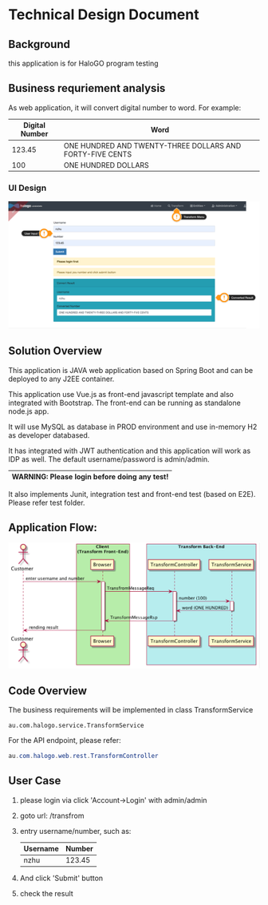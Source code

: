 # Technical Design Document

## Background

this application is for HaloGO program testing

## Business requriement analysis

As web application, it will convert digital number to word. For example:

| Digital Number | Word                                                      |
| -------------- | --------------------------------------------------------- |
| 123.45         | ONE HUNDRED AND TWENTY-THREE DOLLARS AND FORTY-FIVE CENTS |
| 100            | ONE HUNDRED DOLLARS                                       |

### UI Design

![Image of UI Design](doc/halogo.ui.png)

## Solution Overview

This application is JAVA web application based on Spring Boot and can be deployed to any J2EE container.

This application use Vue.js as front-end javascript template and also integrated with Bootstrap. The front-end can be running as standalone node.js app.

It will use MySQL as database in PROD environment and use in-memory H2 as developer databased.

It has integrated with JWT authentication and this application will work as IDP as well. The default username/password is admin/admin.

| WARNING: Please login before doing any test! |
| -------------------------------------------- |


It also implements Junit, integration test and front-end test (based on E2E). Please refer test folder.

## Application Flow:

![Image of application Design](doc/design1.png)

## Code Overview

The business requirements will be implemented in class TransformService

```
au.com.halogo.service.TransformService
```

For the API endpoint, please refer:

```java
au.com.halogo.web.rest.TransformController
```

## User Case

1. please login via click 'Account->Login' with admin/admin
2. goto url: /transfrom
3. entry username/number, such as:

   | Username | Number |
   | -------- | ------ |
   | nzhu     | 123.45 |

4. And click 'Submit' button
5. check the result

